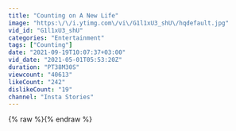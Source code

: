 ```yaml
---
title: "Counting on A New Life"
image: "https:\/\/i.ytimg.com\/vi\/G1l1xU3_shU\/hqdefault.jpg"
vid_id: "G1l1xU3_shU"
categories: "Entertainment"
tags: ["Counting"]
date: "2021-09-19T10:07:37+03:00"
vid_date: "2021-05-01T05:53:20Z"
duration: "PT38M30S"
viewcount: "40613"
likeCount: "242"
dislikeCount: "19"
channel: "Insta Stories"
---
```

{% raw %}{% endraw %}
